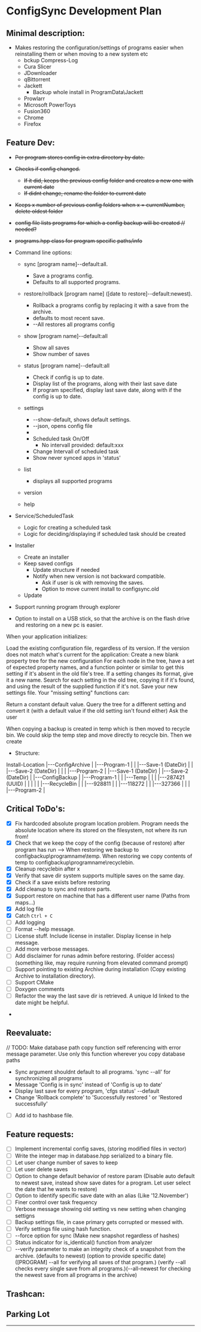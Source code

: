 # ConfigSync Development Plan



## Minimal description:
 - Makes restoring the configuration/settings of programs easier when reinstalling them or when moving to a new system etc
    - bckup Compress-Log
    - Cura Slicer
    - JDownloader
    - qBittorrent
    - Jackett
        - Backup whole install in ProgramData\Jackett
    - Prowlarr
    - Microsoft PowerToys
    - Fusion360
    - Chrome
    - Firefox



## Feature Dev:

- ~~Per program stores config in extra directory by date.~~
- ~~Checks if config changed.~~
    - ~~If it did, keeps the previous config folder and creates a new one with current date~~
    - ~~If didnt change, rename the folder to current date~~
- ~~Keeps x number of previous config folders when x = currentNumber, delete oldest folder~~
- ~~config file lists programs for which a config backup will be created // needed?~~
- ~~programs.hpp class for program specific paths/info~~

- Command line options:
    + sync [program name]--default:all.
        - Save a programs config.
        - Defaults to all supported programs.
        
    + restore/rollback [program name] ([date to restore]--default:newest).
        - Rollback a programs config by replacing it with a save from the archive.
        - defaults to most recent save.
        - --All restores all programs config

    + show [program name]--default:all
        - Show all saves
        - Show number of saves 


    + status [program name]--default:all
        - Check if config is up to date.
        - Display list of the programs, along with their last save date
        - If program specified, display last save date, along with if the config is up to date.
        

    + settings
        - --show-default, shows default settings.
        - --json, opens config file
        - 
        - Scheduled task On/Off
            - No intervall provided: default:xxx
        - Change Intervall of scheduled task
        - Show never synced apps in 'status'
    
    + list
        - displays all supported programs
    
    + version
    + help
    
        
- Service/ScheduledTask
    - Logic for creating a scheduled task
    - Logic for deciding/displaying if scheduled task should be created

- Installer
    - Create an installer
    - Keep saved configs
        - Update structure if needed
        - Notify when new version is not backward compatible. 
            - Ask if user is ok with removing the saves.
            - Option to move current install to configsync.old
    - Update

- Support running program through explorer

- Option to install on a USB stick, so that the archive is on the flash drive and restoring on a new pc is easier.



When your application initializes:

Load the existing configuration file, regardless of its version.
If the version does not match what's current for the application:
Create a new blank property tree for the new configuration
For each node in the tree, have a set of expected property names, and a function pointer or similar to get this setting if it's absent in the old file's tree. If a setting changes its format, give it a new name.
Search for each setting in the old tree, copying it if it's found, and using the result of the supplied function if it's not.
Save your new settings file.
Your "missing setting" functions can:

Return a constant default value.
Query the tree for a different setting and convert it (with a default value if the old setting isn't found either)
Ask the user


When copying a backup is created in temp which is then moved to recycle bin. We could skip the temp step and move directly to recycle bin.
Then we create 

- Structure:

Install-Location
    |---ConfigArchive
    |    |---Program-1
    |    |    |---Save-1 (DateDir)
    |    |    |---Save-2 (DateDir)
    |    |
    |    |---Program-2
    |       |---Save-1 (DateDir)
    |       |---Save-2 (DateDir)
    |
    |---ConfigBackup
    |    |---Program-1
    |    |   |---Temp
    |    |   |   |---287421 (UUID)
    |    |   |
    |    |   |---RecycleBin
    |    |       |---928811
    |    |       |---118272
    |    |       |---327366
    |    |
    |    |---Program-2
    |
    <!-- |---UndoHistory
        |
        |---Program-1
            |
            |---878920
            |---893742 -->



## Critical ToDo's:
- [x] Fix hardcoded absolute program location problem. Program needs the absolute location where its stored on the filesystem, not where its run from!
- [x] Check that we keep the copy of the config (because of restore) after program has run --> When restoring we backup to configbackup\programname\temp\. When restoring we copy contents of temp to configbackup\programname\recyclebin.
- [x] Cleanup recyclebin after x
- [x] Verify that save dir system supports multiple saves on the same day.
- [x] Check if a save exists before restoring 
- [x] Add cleanup to sync and restore parts.
- [x] Support restore on machine that has a different user name (Paths from maps...)
- [x] Add log file
- [x] Catch `Ctrl + C`
- [ ] Add logging
- [ ] Format --help message.
- [ ] License stuff. Include license in installer. Display license in help message.
- [ ] Add more verbose messages.
- [ ] Add disclaimer for runas admin before restoring. (Folder access) (something like, may require running from elevated command prompt)
- [ ] Support pointing to existing Archive during installation (Copy existing Archive to installation directory).
- [ ] Support CMake
- [ ] Doxygen comments
- [ ] Refactor the way the last save dir is retrieved. A unique Id linked to the date might be helpful.

- 

## Reevaluate:

// TODO: Make database path copy function self referencing with error message parameter. Use only this function wherever you copy database paths
- Sync argument shouldnt default to all programs. 'sync --all' for synchronizing all programs
- Message 'Config is in sync' instead of 'Config is up to date'
- Display last save for every program, 'cfgs status' --default 
- Change 'Rollback complete' to 'Successfully restored <program name>' or 'Restored <programname> successfully'
- [ ] Add id to hashbase file.


## Feature requests:

- [ ] Implement incremental config saves, (storing modified files in vector)
- [ ] Write the integer map in database.hpp serialized to a binary file. 
- [ ] Let user change number of saves to keep
- [ ] Let user delete saves
- [ ] Option to change default behavior of restore param (Disable auto default to newest save, instead show save dates for a program. Let user select the date that he wants to restore)
- [ ] Option to identify specific save date with an alias (Like '12.November')
- [ ] Finer control over task frequency
- [ ] Verbose message showing old setting vs new setting when changing settigns
- [ ] Backup settings file, in case primary gets corrupted or messed with.
- [ ] Verify settings file using hash function.
- [ ] --force option for sync (Make new snapshot regardless of hashes)
- [ ] Status indicator for is_identical() function from analyzer
- [ ] --verify parameter to make an integrity check of a snapshot from the archive. (defaults to newest) (option to provide specific date) ([PROGRAM] --all for verifying all saves of that program.) (verify --all checks every single save from all programs.)(--all-newest for checking the newest save from all programs in the archive)

## Trashcan:
<!--  // Fetch Index of backups
                auto IX = anly.get_Index("Jackett", exePath);
    
                std::cout << ANSI_COLOR_222 << "Showing Jackett:" << ANSI_COLOR_RESET << std::endl;
                std::cout << ANSI_COLOR_166 << "Snapshots: " << ANSI_COLOR_RESET << std::endl;
                unsigned i = 1;
                for(const auto& save : saveList){ // Show all saves
                    std::cout << ANSI_COLOR_146 << i << ". " << save << ANSI_COLOR_RESET << std::endl;
                    i++;
                }
                
                // Show restore backups:
                std::cout << ANSI_COLOR_166 << "Restore backups: " << ANSI_COLOR_RESET << std::endl;
                i = 0;
                for(const auto& pair : IX.time_uuid){
                    std::cout << ANSI_COLOR_151 << i << ". " << synchronizer::timestamp_to_string(pair.first) << ANSI_COLOR_RESET << std::endl;
                    i++;
                }
                std::cout << "Found " << saveList.size() << " saves and " << i << " Restore backups" << std::endl; -->
<!-- /* void backup_config_for_restore(const std::string& dirUUID){
            std::string backupDir = exeLocation + "\\ConfigBackup\\" + programName;

            // Check if backup directory is empty
            if(std::filesystem::is_empty(backupDir)){
                // Create backup directory in ConfigBackup folder
                std::filesystem::create_directories(backupDir + "\\temp");
                std::filesystem::create_directories(backupDir + "\\RecycleBin");
            }
            
            // Create UUID dir in temp
            try{
                std::filesystem::create_directory(backupDir + "\\temp\\" + dirUUID);
            }
            catch(std::filesystem::filesystem_error& errorCode){
                throw std::runtime_error(errorCode);
            }

            // Create Path file inside UUID dir 
            std::string databasePath = backupDir + dirUUID + "\\" + "ConfigSync-PathDatabase.bin";
            std::map<std::string, std::string> pathMap;
            std::optional<std::reference_wrapper<std::map<std::string, std::string>>> mapRef = std::ref(pathMap);

            // Backup to UUID directory
            std::unordered_map<std::string, std::string> id;
            int groupFlag = 0;
            if(programconfig::has_groups(programName)){ // Check for groups
                programconfig pcfg(programName, exeLocation);
                id = pcfg.get_path_groups();
                groupFlag = 1;
            }
            else{
                groupFlag = 0;
            }

            // Copy to UUID dir
            for(const auto& item : programPaths){
                std::string groupName;

                if(std::filesystem::is_directory(item)){

                    if(groupFlag == 1 && id.contains(item)){
                        groupName = id[item];
                    }
                    else{
                        groupName = "Directories";
                    }

                    std::string destination = backupDir + dirUUID + "\\" + groupName;
                    try{
                        recurse_copy(item, destination, mapRef);
                    }
                    catch(cfgsexcept& err){
                        std::cerr << err.what() << std::endl;
                    }
                }
                else{

                    if(groupFlag == 1 && id.contains(item)){
                        groupName = id[item];
                    }
                    else{
                        groupName = "Single-Files";
                    }

                    std::string destination = backupDir + dirUUID + "\\" + groupName;
                    try{
                        recurse_copy(item, destination, mapRef);
                    }
                    catch(cfgsexcept& err){
                        std::cerr << err.what() << std::endl;
                    }
                }
            }

            // Write path map to file

            database db(databasePath);
            db.storeStringMap(pathMap);
        } */ -->
<!--         static void timestamp_path_map(std::map<unsigned long long, std::string>& map, const std::string& strValue){
            std::chrono::time_point<std::chrono::system_clock> timePoint;
            timePoint = std::chrono::system_clock::now();
            unsigned long long t = std::chrono::system_clock::to_time_t(timePoint);
            
            map[t] = strValue;
        } -->
<!--  if(!std::filesystem::is_empty(std::filesystem::path(backupDir + "\\temp"))){ // Clean up temp directory
                database db(backupDir + "\\RecycleBin\\RecycleMap.bin"); // Inside respective programs RecycleBin dir

                for(const auto& item : std::filesystem::directory_iterator(backupDir + "\\temp")){
                    const std::string newPath = backupDir + "\\RecycleBin\\" + item.path().filename().string();
                    std::filesystem::rename(item, newPath); // Move item to recyclebin
                    timestamp_objects(recycleMap, newPath); // Timestamp and load into map                                       
                }

                // Clean recyclebin
                const std::string mapPath = backupDir + "\\RecycleBin\\RecycleMap.bin";
                organizer janitor;
                janitor.recyclebin_cleaner(recyclebinlimit, recycleMap, mapPath); // Clean recycle bin and store recycle map as file
            } -->
<!--       /*
        void hash_program_items(std::unordered_map<std::string, std::string>& hashMap){
            std::vector<std::string> vec;
            get_config_items_current(vec);

            for(const auto& entry : vec){
                const std::string& md5 = get_md5hash(entry);
                hashMap[entry] = md5;
            }
        }


        void hash_saved_items(std::unordered_map<std::string, std::string>& hashMap){
            std::vector<std::string> vec;
            get_config_items_saved(vec);

            for(const auto& entry : vec){
                const std::string& md5 = get_md5hash(entry);
                hashMap[entry] = md5;
            }
        }
        */ -->
<!-- if(!std::filesystem::exists(hbPath)){
                logf << logs::ms("THIS SHOULD NEVER HAPPEN!!! the hashmap should always exist before this function (is_identical()) is called!!" + __LINE__);

                for(const auto& [pathA, pathB] : pathMap){
                    // TODO: Multithread the hashing
                    const std::string hashA = s(pathA);
                    const std::string hashB = get_md5hash(pathB);

                    if(hashA != hashB){
                        return 0;
                    }
                    
                    h.ha.push_back(hashA);
                    h.hb.push_back(hashB);
                    h.pa.push_back(pathA);
                    h.pb.push_back(pathB);
                }

                std::ofstream of(hbPath);
                of.close();
                database::storeHashbase(hbPath, h);
            }
                 -->
<!-- int is_identical_config(){ // Main function of this class
            
            // Get saved config items
            std::vector<std::string> configItemsSaved;
            get_config_items_saved(configItemsSaved);
            sortby_filename(configItemsSaved);
            std::cout << "items saved 0,1: " << configItemsSaved[0] << "  1: " << configItemsSaved[1] << std::endl;
            
            // Get ProgramPaths
            std::vector<std::string> configItemsCurrent;
            get_config_items_current(configItemsCurrent);
            sortby_filename(configItemsCurrent);
            std::cout << "items current 0,1: " << configItemsCurrent[0] << "  1: " << configItemsCurrent[1] << std::endl;
            
            // Compare vectors
            if(is_identical_filenames(configItemsSaved, configItemsCurrent)){
                int i = 0;
                for(const auto& item : configItemsSaved){
                    
                    if(!is_identical_bytes(item, configItemsCurrent[i])){
                        std::cout << "FILES NOT IDENTICAL!!!: " << item << configItemsCurrent[i] << std::endl;
                        return 0; // config changed
                    }
                    
                    i++;
                }
            }
            else{
                std::cerr << "this is a problem!" << std::endl;
                return 0;
            }

            std::cout << "Debug a169\n";
            return 1; // config did not change
        } -->
<!-- - Combine show and status arguments' -->
<!-- The following commands are available -->
<!-- 
restore config:
    - ~~Check if current config exists~~
    - ~~Create backup of current config:~~
        - ~~move any existing items inside the ConfigBackup\\program\\temp directory to ConfigBackup\\program\\RecycleBin~~
        - ~~copy C:\\program\\configPath to programs ConfigBackup\\program\\temp directory, name with UUID or pseudo random value.~~
    - ~~Copy each directory in ConfigArchive\\program\\newestDate\\ to its corresponding C:\\program\\configPath directory. Overwrite existing files.~~
    - On Error, 
        - ~~copy each directory in ConfigBackup\\program\\temp to its corresponfing C:\\program\\configPath (using UUID). Overwrite existing files.~~
        - ~~move backup inside the ConfigBackup\\program\\temp directory to ConfigBackup\\program\\RecycleBin~~
    - On Success: 
        - ~~move backup inside the ConfigBackup\\program\\temp directory to ConfigBackup\\program\\RecycleBin~~
        - ~~If RecycleBin has more than x number of items, delete x number of oldest items in RecycleBin directory.~~
        - ~~Inform user that config was restored successfully~~ -->
<!-- // if(std::filesystem::is_directory(source)){
                //     std::cout << "Debug s109\n";
                //     std::cout << "source debug s111: " << source << std::endl;
                //     std::cout << "destination debug s112: " << destination << std::endl;
                //     try{
                //         // std::filesystem::copy(source, std::filesystem::path(destination), std::filesystem::copy_options::update_existing | std::filesystem::copy_options::recursive);
                //         std::cout << "Debug s113\n";
                //     }
                //     catch(std::filesystem::filesystem_error& copyError){
                //         std::cout << "Debug s117\n " << copyError.what();
                //         return 0; // throw std::runtime_error(copyError);
                //     }

                    // Store path pair in map
                //     std::cout << "Debug s122\n";
                //     pathMap.insert(std::make_pair(item, destination));
                // }
                // else{
                //     std::string sourceParentDir = source.parent_path().filename().string();
                //     std::string destination = archivePathAbs + "\\" + dateDir + "\\" + sourceParentDir + "\\" + source.filename().string();
                //     std::cout << "Debug s128\n";

                //     try{
                //         std::filesystem::create_directories(archivePathAbs + "\\" + dateDir + "\\" + sourceParentDir);
                //         std::cout << "Debug s132\n";
                //         std::filesystem::copy(source, std::filesystem::path(destination), std::filesystem::copy_options::overwrite_existing | std::filesystem::copy_options::recursive);
                //         std::cout << "Debug s134\n";
                //     }
                //     catch(std::filesystem::filesystem_error& copyError){
                //         std::cout << "Debug s137\n";
                //         return 0; // throw std::runtime_error(copyError);
                //     }

                    // std::cout << "Debug s141\n";
                    // // Store path pair in map
                    // pathMap.insert(std::make_pair(item, destination));
                    // std::cout << "Debug s144\n";
                // }
                // std::cout << "Debug s146\n"; -->
                

## Parking Lot
<!-- else if(hb.ha.empty() && hb.hb.empty() && !hb.pa.empty() && !hb.pb.empty() && hb.hh.empty() && hb.pp.empty()){
                for(unsigned i = 0; i < hb.ha.size(); i++){
                    hf << '0' << "," << "0" << "," << hb.pa[i] << "," << hb.pb[i] << "\n";
                }
            }
            else if(!hb.ha.empty() && !hb.hb.empty() && !hb.pa.empty() && !hb.pb.empty() && hb.hh.empty() && hb.pp.empty()){
                for(unsigned i = 0; i < hb.ha.size(); i++){
                    hf << hb.ha[i] << "," << hb.hb[i] << "," << hb.pa[i] << "," << hb.pb[i] << "\n";
                }
            } -->
<!-- 

            // std::string groupName;
            // if(programconfig::has_groups(programName)){
            //     programconfig pcfg(programName, exeLocation);
            //     groupName = pcfg.get_path_groups();
            // }
            // recurse_scanner(std::filesystem::path(lastSavedDir) / std::filesystem::path("Directories"), configItems);
            
            // const std::filesystem::path singleFiles = std::filesystem::path(lastSavedDir) / std::filesystem::path("Single-Files");
            // if(std::filesystem::exists(singleFiles)){
            //     recurse_scanner(singleFiles, configItems);

            // }
            // /* Get pathmap */
            // database db(lastSavedDir + "\\ConfigSync-PathDatabase.bin");
            // std::map<std::string, std::string> map;
            // db.readStringMap(map);

            // for(const auto& pair : map){
            //     configItems.push_back(pair.second);
            // }

  int is_identical_config(){ // Main function of this class
            
            // Get saved config items
            std::vector<std::string> configItemsSaved;
            get_config_items_saved(configItemsSaved);
            sortby_filename(configItemsSaved);
            std::cout << "items saved 0,1: " << configItemsSaved[0] << "  1: " << configItemsSaved[1] << std::endl;
            
            // Get ProgramPaths
            std::vector<std::string> configItemsCurrent;
            get_config_items_current(configItemsCurrent);
            sortby_filename(configItemsCurrent);
            std::cout << "items current 0,1: " << configItemsCurrent[0] << "  1: " << configItemsCurrent[1] << std::endl;
            
            // Compare vectors
            if(is_identical_filenames(configItemsSaved, configItemsCurrent)){
                int i = 0;
                for(const auto& item : configItemsSaved){
                    
                    if(!is_identical_bytes(item, configItemsCurrent[i])){
                        std::cout << "FILES NOT IDENTICAL!!!: " << item << configItemsCurrent[i] << std::endl;
                        return 0; // config changed
                    }
                    
                    i++;
                }
            }
            else{
                std::cerr << "this is a problem!" << std::endl;
                return 0;
            }

            std::cout << "Debug a169\n";
            return 1; // config did not change
        }



        void get_config_items_saved(std::vector<std::string>& configItems){
            std::cout << "Debug a110\n";
            const std::string lastSavedDir = get_newest_backup_path();
            std::cout << "lastSavedDir: " << lastSavedDir << std::endl;
            std::cout << "Debug a112\n";
            const std::filesystem::path configPathSaved = lastSavedDir;
            if(std::filesystem::exists(configPathSaved)){
                std::cout << "configPathSaved exists!!!\n";
            }
            std::cout << "configPathSaved: " << configPathSaved << std::endl;
            
            recurse_scanner(configPathSaved, configItems);
            std::cout << "Debug a116\n";
        
        }

        
    std::cout << "ConfigSync (JW-Coreutils) " << VERSION << std::endl;
        std::cout << "Copyright (C) 2024 - Jason Weber" << std::endl;
        std::cout << "usage: cfgs [OPTIONS]... [PROGRAM]\n" << std::endl;
        std::cout << std::endl;
        std::cout << "The following commands are available:" << std::endl;
        std::cout << "sync [PROGRAM]            Synchronize configuration files of the specified program.";
        std::cout << "sync --all                Synchronize configuration files of all supported programs.";
        std::cout << "restore [PROGRAM] [DATE]  Restore configuration files of the specified program, date.";
        std::cout << "restore --all             Restore configuration files of all supported programs.";
        std::cout << "status [PROGRAM]          Display synchronization state. (Default: all)";
        

        
    else if(std::string(argv[1]) == "help" || std::string(argv[1]) == "--help" || std::string(argv[1]) == "-h"){ // Help message param
        std::cout << "ConfigSync (JW-Coreutils) " << VERSION << std::endl;
        std::cout << "Copyright (C) 2024 - Jason Weber" << std::endl;
        std::cout << "The Config-Synchronizer utility enables syncing and restoring of programs configuration files.\n" << std::endl;
        std::cout << "usage: cfgs [command] [options]\n" << std::endl;
        std::cout << "The following commands are available:" << std::endl;
        std::cout << "sync [program]        Synchronize a program."
        std::exit(EXIT_SUCCESS);



    if(argc <= 1){
        std::cout << "This program is currently CLI only.\nPlease open a command prompt or powershell window and run it from there.\n";
        std::this_thread::sleep_for(std::chrono::milliseconds(5000));
        std::exit(EXIT_SUCCESS);
    }
    // @section program run through explorer
    // Get programconfig
    programconfig jackett("Jackett", exePath.generic_string());
    std::vector<std::string> jackettPaths = jackett.getFilePaths();

    programconfig prowlarr("Prowlarr", exePath.generic_string());
    std::vector<std::string> prowlarrPaths = prowlarr.getFilePaths();

    programconfig qbittorrent("qBittorrent", exePath.generic_string());
    std::vector<std::string> qbittorrentPaths = qbittorrent.getFilePaths();


    if(std::filesystem::exists(jackett.get_archive_path())){
        // something
    }
    else{
        std::filesystem::create_directories(jackett.get_archive_path());
        // Make first backup
    }

    if(std::filesystem::exists(prowlarr.get_archive_path())){
        // 
    }
    else{
        std::filesystem::create_directories(prowlarr.get_archive_path());
    }

    if(std::filesystem::exists(qbittorrent.get_archive_path())){
        // 
    }
    else{
        std::filesystem::create_directories(qbittorrent.get_archive_path());
    }

+++
if(path_check(jackettPaths) == 1){ //Program paths verified
                analyzer configAnalyzer(jackettPaths, "Jackett", exePath);

                if(configAnalyzer.is_identical_config()){ // Config identical    
                    std::cout << "Jackett config did not change, updating save date..." << std::endl;

                    std::filesystem::path newestPath = configAnalyzer.get_newest_backup_path();
                    std::filesystem::rename(newestPath, newestPath.parent_path().string() + "\\" + synchronizer::ymd_date()); // Update name of newest save dir

                }
                else{ // Config changed
                    std::cout << "Jackett config changed.\nSynchronizing Jackett..." << std::endl;
                    synchronizer sync(jackettPaths, "Jackett", exePath);

                    if(sync.copy_config(jackett.get_archive_path().string(), synchronizer::ymd_date()) == 0){
                        std::cerr << "Error synchronizing Jackett." << std::endl;
                    }
                }
            }
 -->
-------------------------------------------------